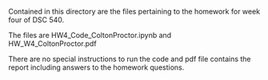 Contained in this directory are the files pertaining to the homework for week four of DSC 540.

The files are HW4_Code_ColtonProctor.ipynb and HW_W4_ColtonProctor.pdf

There are no special instructions to run the code and pdf file contains the report including answers to the homework questions.

